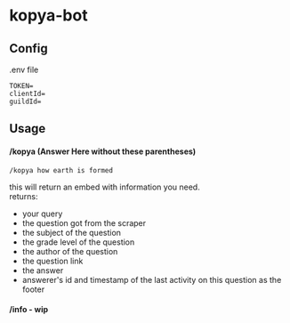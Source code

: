 # kopya-bot

## Config

.env file
```
TOKEN=
clientId=
guildId=
```

## Usage

#### /kopya (Answer Here without these parentheses)

```/kopya how earth is formed```

this will return an embed with information you need.\
returns: 
- your query
- the question got from the scraper
- the subject of the question
- the grade level of the question
- the author of the question
- the question link
- the answer
- answerer's id and timestamp of the last activity on this question as the footer

#### /info - wip